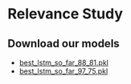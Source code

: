 # Relevance Study

## Download our models
- [best_lstm_so_far_88_81.pkl](https://drive.google.com/file/d/1HcgAZF9tGTv_6wuQB0NFHYtmB7f0NpU7/view?usp=sharing)
- [best_lstm_so_far_97_75.pkl](https://drive.google.com/file/d/1jgQk6B3uvi-ihei2CnqS6-lw1Woxyt2m/view?usp=sharing)
